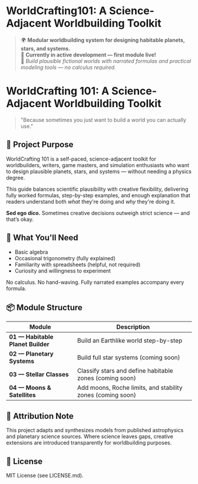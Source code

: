 # WorldCrafting101: A Science-Adjacent Worldbuilding Toolkit

> 🌍 **Modular worldbuilding system for designing habitable planets, stars, and systems.**  
> 🚧 **Currently in active development — first module live!**  
> 🎯 *Build plausible fictional worlds with narrated formulas and practical modeling tools — no calculus required.*

# WorldCrafting 101: A Science-Adjacent Worldbuilding Toolkit

> "Because sometimes you just want to build a world you can actually use."

## 📘 Project Purpose

WorldCrafting 101 is a self-paced, science-adjacent toolkit for worldbuilders, writers, game masters, and simulation enthusiasts who want to design plausible planets, stars, and systems — without needing a physics degree.

This guide balances scientific plausibility with creative flexibility, delivering fully worked formulas, step-by-step examples, and enough explanation that readers understand both *what* they're doing and *why* they're doing it.

**Sed ego dico.** Sometimes creative decisions outweigh strict science — and that’s okay.

## 🔧 What You'll Need

- Basic algebra
- Occasional trigonometry (fully explained)
- Familiarity with spreadsheets (helpful, not required)
- Curiosity and willingness to experiment

No calculus. No hand-waving. Fully narrated examples accompany every formula.

## 📦 Module Structure

| Module | Description |
|--------|-------------|
| **01 — Habitable Planet Builder** | Build an Earthlike world step-by-step |
| **02 — Planetary Systems** | Build full star systems (coming soon) |
| **03 — Stellar Classes** | Classify stars and define habitable zones (coming soon) |
| **04 — Moons & Satellites** | Add moons, Roche limits, and stability zones (coming soon) |

## 🔖 Attribution Note

This project adapts and synthesizes models from published astrophysics and planetary science sources. Where science leaves gaps, creative extensions are introduced transparently for worldbuilding purposes.

## 📄 License

MIT License (see LICENSE.md).
